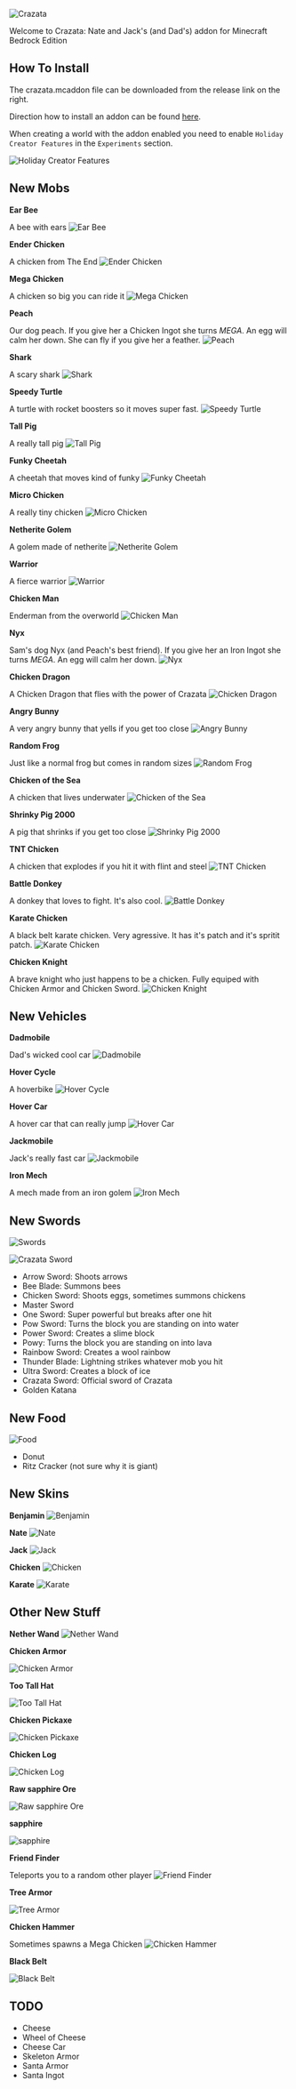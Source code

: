 ![Crazata](screenshots/title.png)

Welcome to Crazata: Nate and Jack's (and Dad's) addon for Minecraft Bedrock Edition

## How To Install
The crazata.mcaddon file can be downloaded from the release link on the right.

Direction how to install an addon can be found [here](https://learn.microsoft.com/en-us/minecraft/creator/documents/addonpackinstallation?tabs=Windows10).

When creating a world with the addon enabled you need to enable `Holiday Creator Features` in the `Experiments` section.

![Holiday Creator Features](screenshots/install.png)


## New Mobs

__Ear Bee__

A bee with ears
![Ear Bee](screenshots/ear_bee.png)

__Ender Chicken__

A chicken from The End
![Ender Chicken](screenshots/ender_chicken.png)

__Mega Chicken__

A chicken so big you can ride it
![Mega Chicken](screenshots/mega_chicken.png)

__Peach__

Our dog peach. If you give her a Chicken Ingot she turns *MEGA*. An egg will calm her down. She can fly if you give her a feather.
![Peach](screenshots/peach.png)

__Shark__

A scary shark
![Shark](screenshots/shark.png)

__Speedy Turtle__

A turtle with rocket boosters so it moves super fast.
![Speedy Turtle](screenshots/speedy_turtle.png)

__Tall Pig__

A really tall pig
![Tall Pig](screenshots/tall_pig.png)

__Funky Cheetah__

A cheetah that moves kind of funky
![Funky Cheetah](screenshots/cheetah.png)

__Micro Chicken__

A really tiny chicken
![Micro Chicken](screenshots/micro_chicken.png)

__Netherite Golem__

A golem made of netherite
![Netherite Golem](screenshots/netherite_golem.png)

__Warrior__

A fierce warrior
![Warrior](screenshots/warrior.png)

__Chicken Man__

Enderman from the overworld
![Chicken Man](screenshots/chicken_man.png)

__Nyx__

Sam's dog Nyx (and Peach's best friend).  If you give her an Iron Ingot she turns *MEGA*. An egg will calm her down.
![Nyx](screenshots/nyx.png)

__Chicken Dragon__

A Chicken Dragon that flies with the power of Crazata
![Chicken Dragon](screenshots/chicken_dragon.png)

__Angry Bunny__

A very angry bunny that yells if you get too close
![Angry Bunny](screenshots/angry_bunny.png)

__Random Frog__

Just like a normal frog but comes in random sizes
![Random Frog](screenshots/random_frog.png)

__Chicken of the Sea__

A chicken that lives underwater
![Chicken of the Sea](screenshots/chicken_of_the_sea.png)

__Shrinky Pig 2000__

A pig that shrinks if you get too close
![Shrinky Pig 2000](screenshots/shrinky_pig_2000.png)

__TNT Chicken__

A chicken that explodes if you hit it with flint and steel
![TNT Chicken](screenshots/tnt_chicken.png)

__Battle Donkey__

A donkey that loves to fight. It's also cool.
![Battle Donkey](screenshots/battle_donkey.png)

__Karate Chicken__

A black belt karate chicken. Very agressive. It has it's patch and it's spritit patch.
![Karate Chicken](screenshots/karate_chicken.png)

__Chicken Knight__

A brave knight who just happens to be a chicken. Fully equiped with Chicken Armor and Chicken Sword.
![Chicken Knight](screenshots/chicken_knight.png)


## New Vehicles

__Dadmobile__

Dad's wicked cool car
![Dadmobile](screenshots/dadmobile.png)

__Hover Cycle__

A hoverbike
![Hover Cycle](screenshots/hover_cycle.gif)

__Hover Car__

A hover car that can really jump
![Hover Car](screenshots/hover_car.gif)

__Jackmobile__

Jack's really fast car
![Jackmobile](screenshots/jackmobile.png)

__Iron Mech__

A mech made from an iron golem
![Iron Mech](screenshots/iron_mech.png)


## New Swords
![Swords](screenshots/swords.png)

![Crazata Sword](screenshots/crazata_sword.png)

- Arrow Sword: Shoots arrows
- Bee Blade: Summons bees
- Chicken Sword: Shoots eggs, sometimes summons chickens
- Master Sword
- One Sword: Super powerful but breaks after one hit
- Pow Sword: Turns the block you are standing on into water
- Power Sword: Creates a slime block
- Powy: Turns the block you are standing on into lava
- Rainbow Sword: Creates a wool rainbow
- Thunder Blade: Lightning strikes whatever mob you hit
- Ultra Sword: Creates a block of ice
- Crazata Sword: Official sword of Crazata
- Golden Katana

## New Food
![Food](screenshots/food.png)
- Donut
- Ritz Cracker (not sure why it is giant)

## New Skins

__Benjamin__
![Benjamin](screenshots/benjaminskin.png)

__Nate__
![Nate](screenshots/nateskin.png)

__Jack__
![Jack](screenshots/jackskin.png)

__Chicken__
![Chicken](screenshots/chicken_skin.png)

__Karate__
![Karate](screenshots/karate_skin.png)

## Other New Stuff

__Nether Wand__
![Nether Wand](screenshots/netherwand.png)

__Chicken Armor__

![Chicken Armor](screenshots/chickenarmor.png)

__Too Tall Hat__

![Too Tall Hat](screenshots/too_tall_hat.png)

__Chicken Pickaxe__

![Chicken Pickaxe](screenshots/chicken_pickaxe.png)

__Chicken Log__

![Chicken Log](screenshots/chicken_log.png)

__Raw sapphire Ore__

![Raw sapphire Ore](screenshots/raw_sapphire_ore.png)

__sapphire__

![sapphire](screenshots/sapphire.png)

__Friend Finder__

Teleports you to a random other player
![Friend Finder](screenshots/friend_finder.png)

__Tree Armor__

![Tree Armor](screenshots/tree_armor.png)

__Chicken Hammer__

Sometimes spawns a Mega Chicken
![Chicken Hammer](screenshots/chicken_hammer.png)

__Black Belt__

![Black Belt](screenshots/black_belt.png)


## TODO
- Cheese
- Wheel of Cheese
- Cheese Car
- Skeleton Armor
- Santa Armor
- Santa Ingot